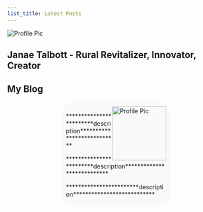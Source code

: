 ```yaml
---
list_title: Latest Posts
---
```


<article class= "top">
  <div class="wrapper">
    <div class="box box1">
      <img src="https://kadetat.github.io/Laton-Company/images/latonlogo.PNG" alt="Profile Pic">
    </div>
  </div>
  <h1 class="OutlineText"> Janae Talbott - Rural Revitalizer, Innovator, Creator </h1>
  <h2>My Blog</h2>

  <div class="row" style="background-color: #F9F9F9; padding-inline: 2%; padding-top: 2%; padding-bottom: 1%;  border-radius: 25px; margin-left: 25%; margin-right: 25%;">
      <div class="col-sm-3">
        <img src="https://kadetat.github.io/Laton-Company/images/profilepic.PNG" alt="Profile Pic" width="125" height="125" style="float:right">
      </div>
      <div class="col-md-9" style="text-align:left;">
        <p> ************************description*************************** </p>
        <p> ************************description*************************** </p>
        <p> ************************description*************************** </p>
      </div>
  </div>
</article>

